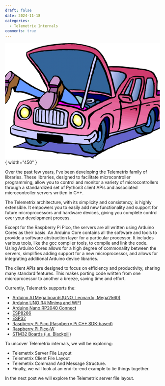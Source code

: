 ```yaml
---
draft: false
date: 2024-11-18
categories:
  - Telemetrix Internals
comments: true
---
```


![](../assets/images/under_the_hood.png){ width="450" }


Over the past few years, I've been developing the 
Telemetrix family of libraries. These libraries, 
designed to facilitate microcontroller programming, allow you to 
control and monitor a variety of microcontrollers through a 
standardized set of Python3 client APIs and associated microcontroller 
servers written in C++.

<!-- more -->

The Telemetrix architecture, with its simplicity and consistency, 
is highly extensible. It empowers you to easily add new functionality and 
support for future microprocessors and hardware devices, giving you complete 
control over your development process.

Except for the Raspberry Pi Pico, the servers are all written using
Arduino Cores as their basis. 
An Arduino Core contains all the software and tools to provide a software 
abstraction 
layer for a particular processor. 
It includes various tools, like the gcc compiler tools, to 
compile and link  the code.
Using Arduino Cores allows for a high degree of commonality between 
the servers, simplifies adding support for a new microprocessor, and allows for 
integrating additional Arduino device libraries.

The client APIs are designed to focus on efficiency
and productivity, sharing many standard features.
This makes porting code written from one microprocessor
to another a breeze, saving time and effort.

Currently, Telemetrix supports the:

* [Arduino ATMega boards(UNO, Leonardo, Mega2560)](https://mryslab.github.io/telemetrix/)
* [Arduino UNO R4 Minima and WIFI](https://mryslab.github.io/telemetrix-uno-r4/)
* [Arduino Nano RP2040 Connect ](https://mryslab.github.io/telemetrix-nano-2040-wifi/)
* [ESP8266](https://mryslab.github.io/telemetrix/)
* [ESP32](https://mryslab.github.io/telemetrix-esp32/)
* [Raspberry Pi Pico (Raspberry Pi C++ SDK-based)](https://mryslab.github.io/telemetrix-rpi-pico/)
* [Raspberry Pi Pico-W](https://mryslab.github.io/telemetrix-rpi-pico-w/)
* [STM32 Boards (i.e. Blackpill)](https://mryslab.github.io/telemetrix/)

To uncover Telemetrix internals, we will be exploring:

* Telemetrix Server File Layout
* Telemetrix Client File Layout
* Telemetrix Command And Message Structure.
* Finally, we will look at an end-to-end example to tie things together.

In the next post we will explore the Telemetrix server file layout.

